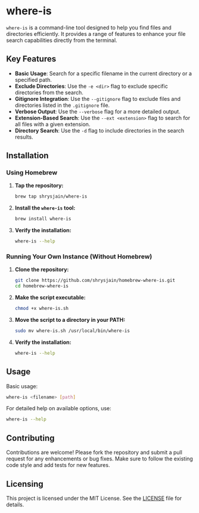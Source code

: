 # where-is
`where-is` is a command-line tool designed to help you find files and directories efficiently. It provides a range of features to enhance your file search capabilities directly from the terminal.

## Key Features

- **Basic Usage**: Search for a specific filename in the current directory or a specified path.
- **Exclude Directories**: Use the `-e <dir>` flag to exclude specific directories from the search.
- **Gitignore Integration**: Use the `--gitignore` flag to exclude files and directories listed in the `.gitignore` file.
- **Verbose Output**: Use the `--verbose` flag for a more detailed output.
- **Extension-Based Search**: Use the `--ext <extension>` flag to search for all files with a given extension.
- **Directory Search**: Use the `-d` flag to include directories in the search results.

## Installation

### Using Homebrew

1. **Tap the repository:**

    ```bash
    brew tap shrysjain/where-is
    ```

2. **Install the `where-is` tool:**

    ```bash
    brew install where-is
    ```

3. **Verify the installation:**

    ```bash
    where-is --help
    ```

### Running Your Own Instance (Without Homebrew)

1. **Clone the repository:**

    ```bash
    git clone https://github.com/shrysjain/homebrew-where-is.git
    cd homebrew-where-is
    ```

2. **Make the script executable:**

    ```bash
    chmod +x where-is.sh
    ```

3. **Move the script to a directory in your PATH:**

    ```bash
    sudo mv where-is.sh /usr/local/bin/where-is
    ```

4. **Verify the installation:**

    ```bash
    where-is --help
    ```

## Usage

Basic usage:

```bash
where-is <filename> [path]
```

For detailed help on available options, use:

```bash
where-is --help
```

## Contributing

Contributions are welcome! Please fork the repository and submit a pull request for any enhancements or bug fixes. Make sure to follow the existing code style and add tests for new features.

## Licensing

This project is licensed under the MIT License. See the [LICENSE](./LICENSE) file for details.
